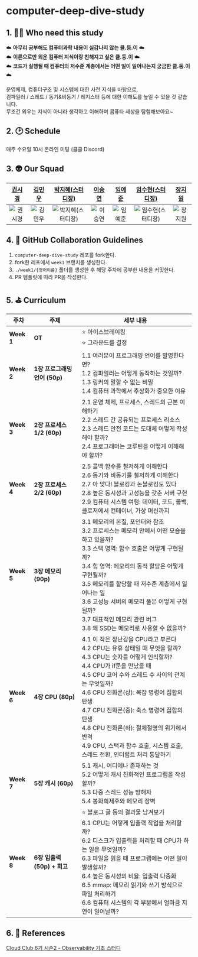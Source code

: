 # computer-deep-dive-study

## 1. 💁‍♀️ Who need this study

☁️ **아무리 공부해도 컴퓨터과학 내용이 실감나지 않는 클.둥.이** ☁️  
☁️ **이론으로만 외운 컴퓨터 지식이랑 친해지고 싶은 클.둥.이** ☁️  
☁️ **코드가 실행될 때 컴퓨터의 저수준 계층에서는 어떤 일이 일어나는지 궁금한 클.둥.이** ☁️   

운영체제, 컴퓨터구조 및 시스템에 대한 사전 지식을 바탕으로,  
컴파일러 / 스레드 / 동기&비동기 / 레지스터 등에 대한 이해도를 높일 수 있을 것 같습니다.   
무조건 외우는 지식이 아니라 생각하고 이해하며 콤퓨타 세상을 탐험해보아요~  

## 2. 🕑 Schedule

매주 수요일 10시 온라인 미팅 (클클 Discord)

## 3. 👽 Our Squad

| [권시경](https://github.com/kweonsikyung) | [김민우](https://github.com/KimMinWoooo) | [박지혜(스터디장)](https://github.com/jeeheaG) | [이승연](https://github.com/tmddus2) | [임예준](https://github.com/dpwns523) | [임수현(스터디장)](https://github.com/suhyenim) | [장지원](https://github.com/yucori) |
|:--:|:--:|:--:|:--:|:--:|:--:|:--:|
| ![권시경](https://github.com/kweonsikyung.png) | ![김민우](https://github.com/KimMinWoooo.png) | ![박지혜(스터디장)](https://github.com/jeeheaG.png) | ![이승연](https://github.com/tmddus2.png) | ![임예준](https://github.com/dpwns523.png) | ![임수현(스터디장)](https://github.com/suhyenim.png) | ![장지원](https://github.com/yucori.png) |

## 4. 📏 GitHub Collaboration Guidelines

1. `computer-deep-dive-study` 레포를 fork한다.
2. fork한 레포에서 `week1` 브랜치를 생성한다.
3. `./week1/{영어이름}` 폴더를 생성한 후 해당 주차에 공부한 내용을 커밋한다.
4. PR 템플릿에 따라 PR을 작성한다.

## 5. ⛳ Curriculum

| 주차 | 주제 | 세부 내용 |
| --- | --- | --- |
| **Week 1** | **OT** | ⭐ 아이스브레이킹<br>⭐ 그라운드룰 결정 |
| **Week 2** | **1장 프로그래밍 언어 (50p)** | 1.1 여러분이 프로그래밍 언어를 발명한다면?<br>1.2 컴파일러는 어떻게 동작하는 것일까?<br>1.3 링커의 말할 수 없는 비밀<br>1.4 컴퓨터 과학에서 추상화가 중요한 이유 |
| **Week 3** | **2장 프로세스 1/2 (60p)** | 2.1 운영 체제, 프로세스, 스레드의 근본 이해하기<br>2.2 스레드 간 공유되는 프로세스 리소스<br>2.3 스레드 안전 코드는 도대체 어떻게 작성해야 할까?<br>2.4 프로그래머는 코루틴을 어떻게 이해해야 할까? |
| **Week 4** | **2장 프로세스 2/2 (60p)** | 2.5 콜백 함수를 철저하게 이해한다<br>2.6 동기와 비동기를 철저하게 이해한다<br>2.7 아 맞다! 블로킹과 논블로킹도 있다<br>2.8 높은 동시성과 고성능을 갖춘 서버 구현<br>2.9 컴퓨터 시스템 여행: 데이터, 코드, 콜백, 클로저에서 컨테이너, 가상 머신까지 |
| **Week 5** | **3장 메모리 (90p)** | 3.1 메모리의 본질, 포인터와 참조<br>3.2 프로세스는 메모리 안에서 어떤 모습을 하고 있을까?<br>3.3 스택 영역: 함수 호출은 어떻게 구현될까?<br>3.4 힙 영역: 메모리의 동적 할당은 어떻게 구현될까?<br>3.5 메모리를 할당할 때 저수준 계층에서 일어나는 일<br>3.6 고성능 서버의 메모리 풀은 어떻게 구현될까?<br>3.7 대표적인 메모리 관련 버그<br>3.8 왜 SSD는 메모리로 사용할 수 없을까? |
| **Week 6** | **4장 CPU (80p)** | 4.1 이 작은 장난감을 CPU라고 부른다<br>4.2 CPU는 유휴 상태일 때 무엇을 할까?<br>4.3 CPU는 숫자를 어떻게 인식할까?<br>4.4 CPU가 if문을 만났을 때<br>4.5 CPU 코어 수와 스레드 수 사이의 관계는 무엇일까?<br>4.6 CPU 진화론(상): 복잡 명령어 집합의 탄생<br>4.7 CPU 진화론(중): 축소 명령어 집합의 탄생<br>4.8 CPU 진화론(하): 절체절명의 위기에서 반격<br>4.9 CPU, 스택과 함수 호출, 시스템 호출, 스레드 전환, 인터럽트 처리 통달하기 |
| **Week 7** | **5장 캐시 (60p)** | 5.1 캐시, 어디에나 존재하는 것<br>5.2 어떻게 캐시 친화적인 프로그램을 작성할까?<br>5.3 다중 스레드 성능 방해자<br>5.4 봉화희제후와 메모리 장벽 |
| **Week 8** | **6장 입출력 (50p) + 회고** | ⭐ 블로그 글 등의 결과물 남겨보기<br>6.1 CPU는 어떻게 입출력 작업을 처리할까?<br>6.2 디스크가 입출력을 처리할 때 CPU가 하는 일은 무엇일까?<br>6.3 파일을 읽을 때 프로그램에는 어떤 일이 발생할까?<br>6.4 높은 동시성의 비율: 입출력 다중화<br>6.5 mmap: 메모리 읽기와 쓰기 방식으로 파일 처리하기<br>6.6 컴퓨터 시스템의 각 부분에서 얼마큼 지연이 일어날까? |

## 6. 📑 References

[Cloud Club 6기 시즌2 - Observability 기초 스터디](https://github.com/cloud-club/o11y-basic-study)
